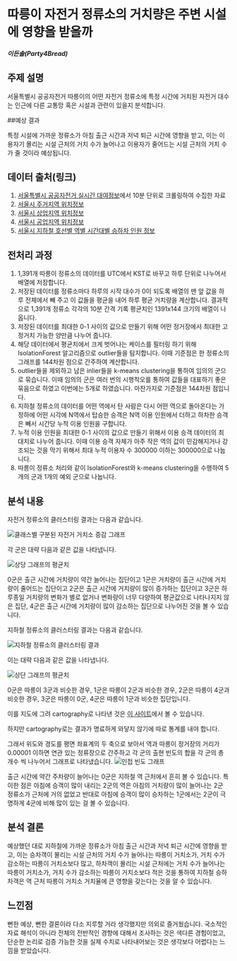# 따릉이 자전거 정류소의 거치량은 주변 시설에 영향을 받을까

##### 이든솔(Party4Bread)

## 주제 설명

서울특별시 공공자전거 따릉이의 어떤 자전거 정류소에 특정 시간에 거치된 자전거 대수는 인근에 다른 교통망 혹은 시설과 관련이 있을지 분석합니다. 

##예상 결과

특정 시설에 가까운 정류소가 아침 출근 시간과 저녁 퇴근 시간에 영향을 받고, 이는 이용자기 몰리는 시설 근처의 거치 수가 늘어나고 이용자가 줄어드는 시설 근처의 거치 수가 줄 것이라 예상됩니다. 

## 데이터 출처(링크)

1. [서울특별시 공공자전거 실시간 대여정보](http://data.seoul.go.kr/dataList/datasetView.do?infId=OA-15493&srvType=A&serviceKind=1&currentPageNo=1)에서 10분 단위로 크롤링하여 수집한 자료
2. [서울시 주거지역 위치정보](https://data.seoul.go.kr/dataList/datasetView.do?infId=OA-13158&srvType=S&serviceKind=1&currentPageNo=1)
3. [서울시 상업지역 위치정보](https://data.seoul.go.kr/dataList/datasetView.do?infId=OA-13160&srvType=S&serviceKind=1&currentPageNo=1)
4. [서울시 공업지역 위치정보](https://data.seoul.go.kr/dataList/datasetView.do?infId=OA-13162&srvType=S&serviceKind=1&currentPageNo=1)
5. [서울시 지하철 호선별 역별 시간대별 승하차 인원 정보](https://data.seoul.go.kr/dataList/datasetView.do?infId=OA-12252&srvType=S&serviceKind=1&currentPageNo=1)

## 전처리 과정

1. 1,391개 따릉이 정류소의 데이터를 UTC에서 KST로 바꾸고 하루 단위로 나누어서 배열에 저장합니다.
 2. 저장된 데이터를 정류소마다 하루의 시작 대수가 0이 되도록 배열의 맨 앞 값을 하루 전체에서 빼 주고 이 값들을 평균을 내어 하루 평균 거치량을 계산합니다. 결과적으로 1,391개 정류소 각각의 10분 간격 기록 평균치인 1391x144 크기의 배열이 나옵니다.
 3. 저장된 데이터를 최대한 0-1 사이의 값으로 만들기 위해 어떤 정거장에서 최대한 고정거치 가능한 양만큼 나누어 줍니다.
 4. 해당 데이터에서 평균치에서 크게 벗어나는 케이스를 필터링 하기 위해 IsolationForest 알고리즘으로 outlier들을 탐지합니다. 이때 기준점은 한 정류소의 그래프를 144차원 점으로 간주하여 계산합니다.
 5.  outlier들을 제외하고 남은 inlier들을 k-means clustering을 통하여 임의의 군으로 묶습니다. 이때 임의의 군은 여러 번의 시행착오를 통하여 값들을 대표하기 좋은 묶음으로 하였고 이번에는 5개로 하였습니다. 마찬가지로 기준점은 144차원 점입니다.
 6. 지하철 정류소의 데이터를 어떤 역에서 탄 사람은 다시 어떤 역으로 돌아온다는 가정하에 어떤 시각에 N역에서 탑승한 승객은 N역 이용 인원에서 더하고 하차한 승객은 빼서 시간당 누적 이용 인원을 구합니다.
 7.  누적 이용 인원을 최대한 0-1 사이의 값으로 만들기 위해서 이용 승객 데이터의 최대치로 나누어 줍니다. 이때 이용 승객 자체가 아주 작은 역의 값이 민감해지거나 강조되는 것을 막기 위해서 최대 누적 이용자 수 300000 이하는 300000으로 나눕니다.
 8.  따릉이 정류소 처리와 같이 IsolationForest와 k-means clustering을 수행하여 5개의 군과 1개의 예외 군으로 나눕니다.

## 분석 내용

자전거 정류소의 클러스터링 결과는 다음과 같습니다.

![클래스별 구분된 자전거 거치소 증감 그래프](bikestationclass.png)

각 군은 대략 다음과 같은 값을 나타냅니다.

![상당 그래프의 평균치](bikestationclassavg.png)



0군은 출근 시간에 거치량이 약간 늘어나는 집단이고 1군은 거치량이 출근 시간에 거치량이 줄어드는 집단이고 2군은 출근 시간에 거치량이 많이 증가하는 집단이고 3군은 하루종일 거치량의 변화가 별로 없거나 변화량이 너무 다양하여 평균값으로 나타나지지 않은 집단, 4군은 출근 시간에 거치량이 많이 감소하는 집단으로 나누어진 것을 볼 수 있습니다. 

지하철 정류소의 클러스터링 결과는 다음과 같습니다.

![지하철 정류소의 클러스터링 결과](subwayclass.png)

이는 대략 다음과 같은 값을 나타냅니다.

![상단 그래프의 평균치](subwayclassavg.png)

0군은 따릉이 3군과 비슷한 경우, 1군은 따릉이 2군과 비슷한 경우, 2군은 따릉이 4군과 비슷한 경우, 3군은 따릉이 0군, 4군은 따릉이 1군과 비슷한 집단입니다.

이를 지도에 그려 cartography로 나타낸 것은 [이 사이트](https://party4bread.carto.com/builder/cf73895c-5010-42fa-bda7-80c44f5276d7/embed)에서 볼 수 있습니다.

하지만 cartography로는 결과가 명료하게 와닿지 않기에 따로 통계를 내야 합니다.

 그래서 위도와 경도를 평면 좌표계의 두 축으로 보아서 역과 따릉이 정거장의 거리가 0.00001 이하면 연관 있는 정류장으로 간주하고 각 군의 출현 빈도의 합을 각 군의 총 개수 씩 나누어서 그래프로 나타냈습니다.
![인접 빈도 그래프](neargap.png)

출근 시간에 약간 주차량이 늘어나는 0군은 지하철 역 근처에서 흔히 볼 수 있습니다. 특이한 점은 아침에 승객이 많이 내리는 2군의 역은 아침의 거치량이 많이 늘어나는 2군 정류소가 근처에 거의 없었고 반대로 아침에 승객이 많이 승차하는 1군에서는 2군이 극명하게 4군에 비해 많이 있는 걸 볼 수 있습니다. 

## 분석 결론

예상했던 대로 지하철에 가까운 정류소가 아침 출근 시간과 저녁 퇴근 시간에 영향을 받고, 이는 승차객이 몰리는 시설 근처의 거치 수가 늘어나는 따릉이 거치소가, 거치 수가 감소하는 따릉이 거치소보다 많고, 하차객이 몰리는 시설 근처에는 거치 수가 늘어나는 따릉이 거치소가, 거치 수가 감소하는 따릉이 거치소보다 적은 것을 통하여 지하철 승하차객은 역 근처 따릉이 거치소 거치율에 큰 영향을 갖는다는 것을 알 수 있습니다. 

## 느낀점

뻔한 예상, 뻔한 결론이라 다소 지루할 거라 생각했지만 의외로 즐거웠습니다. 국소적인 자료 해석이 아니라 전체의 전반적인 경향에 대해서 조사하는 것은 색다른 경험이었고, 단순한 논리로 검증 가능한 것을 실제 수치로 나타내어보는 것은 생각보다 어렵다는 느낌을 받았습니다.

 
